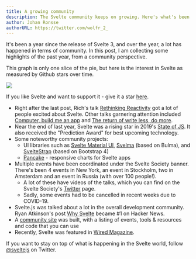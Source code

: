 ```yaml
---
title: A growing community
description: The Svelte community keeps on growing. Here's what's been happening over the past year.
author: Johan Ronsse
authorURL: https://twitter.com/wolfr_2_
---
```


It's been a year since the release of Svelte 3, and over the year, a lot has happened in terms of community. In this post, I am collecting some highlights of the past year, from a community perspective.

This graph is only one slice of the pie, but here is the interest in Svelte as measured by Github stars over time.

<img src="/blog/graph.png" style="max-width: 100%;">

If you like Svelte and want to support it - give it a star [here](https://github.com/sveltejs/svelte).

* Right after the last post, Rich's talk [Rethinking Reactivity](https://www.youtube.com/watch?v=AdNJ3fydeao) got a lot of people excited about Svelte. Other talks garnering attention included [Computer, build me an app](https://www.youtube.com/watch?v=qqt6YxAZoOc) and [The return of write less, do more](https://www.youtube.com/watch?v=BzX4aTRPzno).
* Near the end of last year, Svelte was a rising star in 2019's [State of JS](https://2019.stateofjs.com/front-end-frameworks/). It also received the "Prediction Award" for best upcoming technology.
* Some noteworthy community projects:
    * UI libraries such as [Svelte Material UI](https://github.com/hperrin/svelte-material-ui), [Svelma](https://github.com/c0bra/svelma) (based on Bulma), and [SvelteStrap](https://github.com/bestguy/sveltestrap) (based on Bootstrap 4)
    * [Pancake](https://pancake-charts.surge.sh/) - responsive charts for Svelte apps
* Multiple events have been coordinated under the Svelte Society banner. There's been 4 events in New York, an event in Stockholm, two in Amsterdam and an event in Russia (with over 100 people!).
  * A lot of these have videos of the talks, which you can find on the Svelte Society's [Twitter](https://twitter.com/sveltesociety) page.
  * Sadly, some events had to be cancelled in recent weeks due to COVID-19.
* Svelte.js was talked about a lot in the overall development community. Ryan Atkinson's post [Why Svelte](https://github.com/feltcoop/why-svelte) became #1 on Hacker News.
* A [community site](https://svelte-community.netlify.com/) was built, with a listing of events, tools & resources and code that you can use
* Recently, Svelte was featured in [Wired Magazine](https://www.wired.com/story/javascript-framework-puts-web-pages-diet/).

If you want to stay on top of what is happening in the Svelte world, follow [@sveltejs](https://twitter.com/sveltejs) on Twitter.
